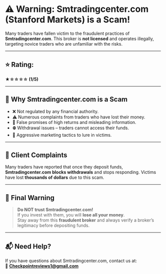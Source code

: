 # ⚠️ Warning: Smtradingcenter.com (Stanford Markets) is a Scam!

Many traders have fallen victim to the fraudulent practices of **Smtradingcenter.com**. This broker is **not licensed** and operates illegally, targeting novice traders who are unfamiliar with the risks.

---

## ⭐ Rating:
**★☆☆☆☆ (1/5)**

---

## 🚨 Why Smtradingcenter.com is a Scam

- ❌ Not regulated by any financial authority.  
- ⚠️ Numerous complaints from traders who have lost their money.  
- 🧪 False promises of high returns and misleading information.  
- ⛔ Withdrawal issues – traders cannot access their funds.  
- 🎯 Aggressive marketing tactics to lure in victims.  

---

## 📣 Client Complaints

Many traders have reported that once they deposit funds, **Smtradingcenter.com blocks withdrawals** and stops responding. Victims have lost **thousands of dollars** due to this scam.

---

## 🚫 Final Warning

> **Do NOT trust Smtradingcenter.com!**  
> If you invest with them, you will **lose all your money**.  
> Stay away from this **fraudulent broker** and always verify a broker’s legitimacy before depositing funds.

---

## 📬 Need Help?

If you have questions about Smtradingcenter.com, contact us at:  
📧 **Checkpointreviews1@gmail.com**
